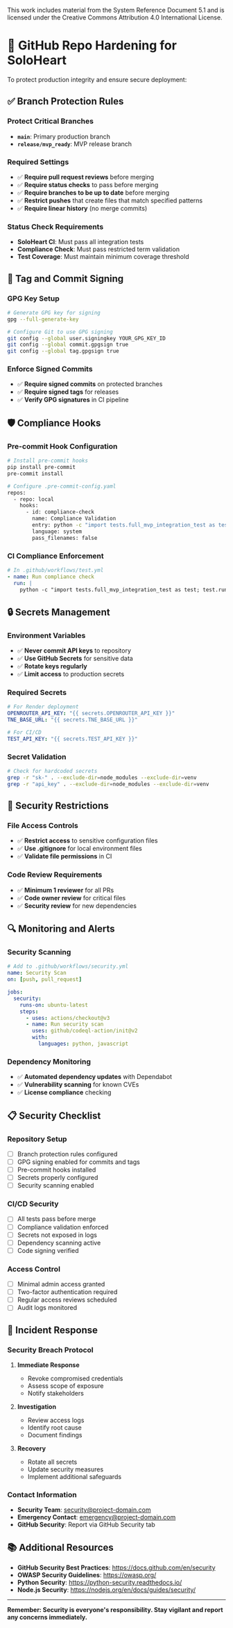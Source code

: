 This work includes material from the System Reference Document 5.1 and is licensed under the Creative Commons Attribution 4.0 International License.

# 🔐 GitHub Repo Hardening for SoloHeart

To protect production integrity and ensure secure deployment:

## ✅ Branch Protection Rules

### Protect Critical Branches
- **`main`**: Primary production branch
- **`release/mvp_ready`**: MVP release branch

### Required Settings
- ✅ **Require pull request reviews** before merging
- ✅ **Require status checks** to pass before merging
- ✅ **Require branches to be up to date** before merging
- ✅ **Restrict pushes** that create files that match specified patterns
- ✅ **Require linear history** (no merge commits)

### Status Check Requirements
- **SoloHeart CI**: Must pass all integration tests
- **Compliance Check**: Must pass restricted term validation
- **Test Coverage**: Must maintain minimum coverage threshold

## 🔑 Tag and Commit Signing

### GPG Key Setup
```bash
# Generate GPG key for signing
gpg --full-generate-key

# Configure Git to use GPG signing
git config --global user.signingkey YOUR_GPG_KEY_ID
git config --global commit.gpgsign true
git config --global tag.gpgsign true
```

### Enforce Signed Commits
- ✅ **Require signed commits** on protected branches
- ✅ **Require signed tags** for releases
- ✅ **Verify GPG signatures** in CI pipeline

## 🛡️ Compliance Hooks

### Pre-commit Hook Configuration
```bash
# Install pre-commit hooks
pip install pre-commit
pre-commit install

# Configure .pre-commit-config.yaml
repos:
  - repo: local
    hooks:
      - id: compliance-check
        name: Compliance Validation
        entry: python -c "import tests.full_mvp_integration_test as test; test.run_compliance_check()"
        language: system
        pass_filenames: false
```

### CI Compliance Enforcement
```yaml
# In .github/workflows/test.yml
- name: Run compliance check
  run: |
    python -c "import tests.full_mvp_integration_test as test; test.run_compliance_check()"
```

## 🔒 Secrets Management

### Environment Variables
- ✅ **Never commit API keys** to repository
- ✅ **Use GitHub Secrets** for sensitive data
- ✅ **Rotate keys regularly**
- ✅ **Limit access** to production secrets

### Required Secrets
```yaml
# For Render deployment
OPENROUTER_API_KEY: "{{ secrets.OPENROUTER_API_KEY }}"
TNE_BASE_URL: "{{ secrets.TNE_BASE_URL }}"

# For CI/CD
TEST_API_KEY: "{{ secrets.TEST_API_KEY }}"
```

### Secret Validation
```bash
# Check for hardcoded secrets
grep -r "sk-" . --exclude-dir=node_modules --exclude-dir=venv
grep -r "api_key" . --exclude-dir=node_modules --exclude-dir=venv
```

## 🚫 Security Restrictions

### File Access Controls
- ✅ **Restrict access** to sensitive configuration files
- ✅ **Use .gitignore** for local environment files
- ✅ **Validate file permissions** in CI

### Code Review Requirements
- ✅ **Minimum 1 reviewer** for all PRs
- ✅ **Code owner review** for critical files
- ✅ **Security review** for new dependencies

## 🔍 Monitoring and Alerts

### Security Scanning
```yaml
# Add to .github/workflows/security.yml
name: Security Scan
on: [push, pull_request]

jobs:
  security:
    runs-on: ubuntu-latest
    steps:
      - uses: actions/checkout@v3
      - name: Run security scan
        uses: github/codeql-action/init@v2
        with:
          languages: python, javascript
```

### Dependency Monitoring
- ✅ **Automated dependency updates** with Dependabot
- ✅ **Vulnerability scanning** for known CVEs
- ✅ **License compliance** checking

## 📋 Security Checklist

### Repository Setup
- [ ] Branch protection rules configured
- [ ] GPG signing enabled for commits and tags
- [ ] Pre-commit hooks installed
- [ ] Secrets properly configured
- [ ] Security scanning enabled

### CI/CD Security
- [ ] All tests pass before merge
- [ ] Compliance validation enforced
- [ ] Secrets not exposed in logs
- [ ] Dependency scanning active
- [ ] Code signing verified

### Access Control
- [ ] Minimal admin access granted
- [ ] Two-factor authentication required
- [ ] Regular access reviews scheduled
- [ ] Audit logs monitored

## 🚨 Incident Response

### Security Breach Protocol
1. **Immediate Response**
   - Revoke compromised credentials
   - Assess scope of exposure
   - Notify stakeholders

2. **Investigation**
   - Review access logs
   - Identify root cause
   - Document findings

3. **Recovery**
   - Rotate all secrets
   - Update security measures
   - Implement additional safeguards

### Contact Information
- **Security Team**: security@project-domain.com
- **Emergency Contact**: emergency@project-domain.com
- **GitHub Security**: Report via GitHub Security tab

## 📚 Additional Resources

- **GitHub Security Best Practices**: https://docs.github.com/en/security
- **OWASP Security Guidelines**: https://owasp.org/
- **Python Security**: https://python-security.readthedocs.io/
- **Node.js Security**: https://nodejs.org/en/docs/guides/security/

---

**Remember: Security is everyone's responsibility. Stay vigilant and report any concerns immediately.** 